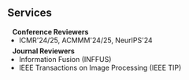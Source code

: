 <!-- ## Services -->
<h2>
  Services
</h2>
<h4 style="margin:0 10px 0;">Conference Reviewers</h4>

<ul style="margin:0 0 5px;">
  <li><autocolor>ICMR'24/25, ACMMM'24/25, NeurIPS'24</autocolor></li>
  <!-- <li><autocolor>ACM International Conference on Multimedia (ACMMM), 2024</autocolor></li> -->
  <!-- <li><autocolor>ACM International Conference on Multimedia Retrieval (ICMR), 2023</autocolor></li> -->
</ul>

<h4 style="margin:0 10px 0;">Journal Reviewers</h4>

<ul style="margin:0 0 20px;">
  <li><autocolor>Information Fusion (INFFUS)</autocolor></li>
  <li><autocolor>IEEE Transactions on Image Processing (IEEE TIP)</autocolor></li>
  <!-- <li><autocolor>Journal of Geography and Cartography (JGC)</autocolor></li> -->
</ul>